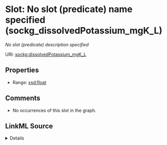 

# Slot: No slot (predicate) name specified (sockg_dissolvedPotassium_mgK_L)


_No slot (predicate) description specified_







URI: [sockg:dissolvedPotassium_mgK_L](https://idir.uta.edu/sockg-ontology/docs/dissolvedPotassium_mgK_L)



<!-- no inheritance hierarchy -->








## Properties

* Range: [xsd:float](http://www.w3.org/2001/XMLSchema#float)





## Comments

* No occurrences of this slot in the graph.



## LinkML Source

<details>

```yaml
name: sockg_dissolvedPotassium_mgK_L
description: No slot (predicate) description specified
title: No slot (predicate) name specified
comments:
- No occurrences of this slot in the graph.
from_schema: soc-kg
rank: 1000
domain: sockg_WaterQualityConc
slot_uri: sockg:dissolvedPotassium_mgK_L
alias: sockg_dissolvedPotassium_mgK_L
range: float

```
</details>